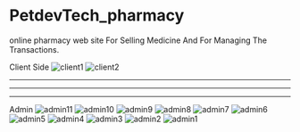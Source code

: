 # PetdevTech_pharmacy
online pharmacy web site For Selling Medicine And For Managing The Transactions.

Client Side
![client1](https://github.com/petdevTech/PetdevTech_pharmacy/assets/124485741/e3a0083b-1a71-4f25-8d54-ff6cf7904945)
![client2](https://github.com/petdevTech/PetdevTech_pharmacy/assets/124485741/d91d04eb-bcad-4412-87ed-1342e6403145)

****************************************************************************************************************
****************************************************************************************************************
****************************************************************************************************************


Admin
![admin11](https://github.com/petdevTech/PetdevTech_pharmacy/assets/124485741/4520582b-ef38-4222-a7d3-cab526044756)
![admin10](https://github.com/petdevTech/PetdevTech_pharmacy/assets/124485741/03f6c365-426f-4599-ac84-fd660426ac1f)
![admin9](https://github.com/petdevTech/PetdevTech_pharmacy/assets/124485741/d747e963-1bd4-4845-a320-4cc6aa8e0c20)
![admin8](https://github.com/petdevTech/PetdevTech_pharmacy/assets/124485741/076e643e-767d-4082-abf4-262611a8523c)
![admin7](https://github.com/petdevTech/PetdevTech_pharmacy/assets/124485741/f14dff88-83be-49fd-a8fc-3bf7c3e26aa5)
![admin6](https://github.com/petdevTech/PetdevTech_pharmacy/assets/124485741/5d08f116-97f2-43c2-99b1-2172722491b1)
![admin5](https://github.com/petdevTech/PetdevTech_pharmacy/assets/124485741/de682b98-3707-4344-a11a-0d8ee78f68e7)
![admin4](https://github.com/petdevTech/PetdevTech_pharmacy/assets/124485741/5ab20bb2-c0ff-4d29-a3f3-890fd5498245)
![admin3](https://github.com/petdevTech/PetdevTech_pharmacy/assets/124485741/2dd426ab-52f3-4c58-bc67-a7b1486751cf)
![admin2](https://github.com/petdevTech/PetdevTech_pharmacy/assets/124485741/a1bd883a-14cc-4d2d-a4c5-24187d7c9c1b)
![admin1](https://github.com/petdevTech/PetdevTech_pharmacy/assets/124485741/9c3ae378-eb5d-4c5e-afd1-22a35f7a9856)
